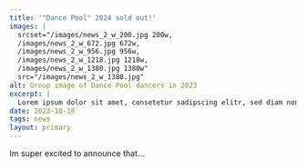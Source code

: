 ```yaml
---
title: '"Dance Pool" 2024 sold out!'
images: |
  srcset="/images/news_2_w_200.jpg 200w,
  /images/news_2_w_672.jpg 672w,
  /images/news_2_w_956.jpg 956w,
  /images/news_2_w_1218.jpg 1218w,
  /images/news_2_w_1380.jpg 1380w" 
  src="/images/news_2_w_1380.jpg"
alt: Group image of Dance Pool dancers in 2023
excerpt: |
  Lorem ipsum dolor sit amet, consetetur sadipscing elitr, sed diam nonumy eirmod tempor invidunt ut labore et dolore magna aliquyam erat, sed diam voluptua. At vero eos et accusam et justo duo dolores et ea rebum. Stet clita kasd gubergren, no sea takimata sanctus est.
date: 2023-10-18
tags: news
layout: primary
---
```


Im super excited to announce that...